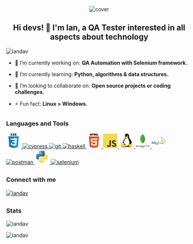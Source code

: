 <div align="center">
<img width="100%" height = "280px" src="https://w.wallhaven.cc/full/y8/wallhaven-y85ojk.png" alt="cover" />
</div>

<h2 align="center">Hi devs! 🦉 I'm Ian, a QA Tester interested in all aspects about technology</h2>

<p align="left"> <img src="https://komarev.com/ghpvc/?username=iandav&label=Profile%20views&color=0e75b6&style=flat" alt="iandav" /> </p>

- 🔭 I’m currently working on: **QA Automation with Selenium framework.**

- 🌱 I’m currently learning: **Python, algorithms & data structures.**

- 🚀 I’m looking to collaborate on: **Open source projects or coding challenges.**

- ⚡ Fun fact: **Linux > Windows.**

##

<h3 align="left">Languages and Tools</h3>
<p align="left"> <a href="https://www.w3schools.com/css/" target="_blank" rel="noreferrer"> <img src="https://raw.githubusercontent.com/devicons/devicon/master/icons/css3/css3-original-wordmark.svg" alt="css3" width="40" height="40"/> </a> <a href="https://www.cypress.io" target="_blank" rel="noreferrer"> <img src="https://raw.githubusercontent.com/simple-icons/simple-icons/6e46ec1fc23b60c8fd0d2f2ff46db82e16dbd75f/icons/cypress.svg" alt="cypress" width="40" height="40"/> </a> <a href="https://git-scm.com/" target="_blank" rel="noreferrer"> <img src="https://www.vectorlogo.zone/logos/git-scm/git-scm-icon.svg" alt="git" width="40" height="40"/> </a> <a href="https://www.haskell.org/" target="_blank" rel="noreferrer"> <img src="https://upload.wikimedia.org/wikipedia/commons/1/1c/Haskell-Logo.svg" alt="haskell" width="40" height="40"/> </a> <a href="https://www.w3.org/html/" target="_blank" rel="noreferrer"> <img src="https://raw.githubusercontent.com/devicons/devicon/master/icons/html5/html5-original-wordmark.svg" alt="html5" width="40" height="40"/> </a> <a href="https://developer.mozilla.org/en-US/docs/Web/JavaScript" target="_blank" rel="noreferrer"> <img src="https://raw.githubusercontent.com/devicons/devicon/master/icons/javascript/javascript-original.svg" alt="javascript" width="40" height="40"/> </a> <a href="https://www.linux.org/" target="_blank" rel="noreferrer"> <img src="https://raw.githubusercontent.com/devicons/devicon/master/icons/linux/linux-original.svg" alt="linux" width="40" height="40"/> </a> <a href="https://www.mongodb.com/" target="_blank" rel="noreferrer"> <img src="https://raw.githubusercontent.com/devicons/devicon/master/icons/mongodb/mongodb-original-wordmark.svg" alt="mongodb" width="40" height="40"/> </a> <a href="https://www.mysql.com/" target="_blank" rel="noreferrer"> <img src="https://raw.githubusercontent.com/devicons/devicon/master/icons/mysql/mysql-original-wordmark.svg" alt="mysql" width="40" height="40"/> </a> <a href="https://postman.com" target="_blank" rel="noreferrer"> <img src="https://www.vectorlogo.zone/logos/getpostman/getpostman-icon.svg" alt="postman" width="40" height="40"/> </a> <a href="https://www.python.org" target="_blank" rel="noreferrer"> <img src="https://raw.githubusercontent.com/devicons/devicon/master/icons/python/python-original.svg" alt="python" width="40" height="40"/> </a> <a href="https://www.selenium.dev" target="_blank" rel="noreferrer"> <img src="https://raw.githubusercontent.com/detain/svg-logos/780f25886640cef088af994181646db2f6b1a3f8/svg/selenium-logo.svg" alt="selenium" width="40" height="40"/> </a> </p>

##

<h3 align="left">Connect with me</h3>
<p align="left">
<a href="https://linkedin.com/in/iandav" target="blank"><img align="center" src="https://raw.githubusercontent.com/rahuldkjain/github-profile-readme-generator/master/src/images/icons/Social/linked-in-alt.svg" alt="iandav" height="30" width="40" /></a>
</p>

##
<h3 align="left">Stats</h3>

<p>&nbsp;<img align="left" src="https://github-readme-stats.vercel.app/api?username=iandav&show_icons=true&locale=en&theme=gruvbox" alt="iandav" /></p>

<p><img align="left" src="https://github-readme-stats.vercel.app/api/top-langs?username=iandav&show_icons=true&locale=en&layout=compact&theme=gruvbox" alt="iandav" /></p>

